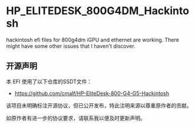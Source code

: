 # HP_ELITEDESK_800G4DM_Hackintosh
hackintosh efi files for 800g4dm
iGPU and ethernet are working.
There might have some other issues that I haven't discover.
## 开源声明

本 EFI 使用了以下仓库的SSDT文件：

- https://github.com/cmalf/HP-EliteDesk-800-G4-G5-Hackintosh

该项目未明确标注开源协议，但已公开发布，特此注明来源以尊重原作者的贡献。

如原作者有进一步的协议要求，请联系我以便及时更新声明。

